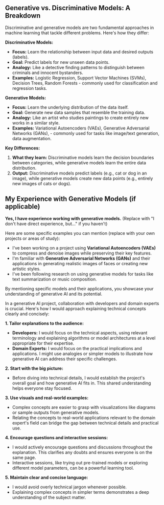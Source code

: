 
## Generative vs. Discriminative Models: A Breakdown

Discriminative and generative models are two fundamental approaches in machine learning that tackle different problems. Here's how they differ:

**Discriminative Models:**

-   **Focus:** Learn the relationship between input data and desired outputs (labels).
-   **Goal:** Predict labels for new unseen data points.
-   **Analogy:** Like a detective finding patterns to distinguish between criminals and innocent bystanders.
-   **Examples:** Logistic Regression, Support Vector Machines (SVMs), Decision Trees, Random Forests - commonly used for classification and regression tasks.

**Generative Models:**

-   **Focus:** Learn the underlying distribution of the data itself.
-   **Goal:** Generate new data samples that resemble the training data.
-   **Analogy:** Like an artist who studies paintings to create entirely new works in a similar style.
-   **Examples:** Variational Autoencoders (VAEs), Generative Adversarial Networks (GANs), - commonly used for tasks like image/text generation, data augmentation.

**Key Differences:**

1.  **What they learn:** Discriminative models learn the decision boundaries between categories, while generative models learn the entire data distribution.
2.  **Output:** Discriminative models predict labels (e.g., cat or dog in an image), while generative models create new data points (e.g., entirely new images of cats or dogs).

## My Experience with Generative Models (if applicable)

**Yes, I have experience working with generative models.** (Replace with "I don't have direct experience, but..." if you haven't)

Here are some specific examples you can mention (replace with your own projects or areas of study):

-   I've been working on a project using **Variational Autoencoders (VAEs)** to compress and denoise images while preserving their key features.
-   I'm familiar with **Generative Adversarial Networks (GANs)** and their applications in generating realistic images of faces or creating new artistic styles.
-   I've been following research on using generative models for tasks like text summarization or music composition.

By mentioning specific models and their applications, you showcase your understanding of generative AI and its potential.


In a generative AI project, collaboration with developers and domain experts is crucial. Here's how I would approach explaining technical concepts clearly and concisely:

**1. Tailor explanations to the audience:**

-   **Developers:** I would focus on the technical aspects, using relevant terminology and explaining algorithms or model architectures at a level appropriate for their expertise.
-   **Domain Experts:** I would focus on the practical implications and applications. I might use analogies or simpler models to illustrate how generative AI can address their specific challenges.

**2. Start with the big picture:**

-   Before diving into technical details, I would establish the project's overall goal and how generative AI fits in. This shared understanding helps everyone stay focused.

**3. Use visuals and real-world examples:**

-   Complex concepts are easier to grasp with visualizations like diagrams or sample outputs from generative models.
-   Relating the concepts to real-world applications relevant to the domain expert's field can bridge the gap between technical details and practical use.

**4. Encourage questions and interactive sessions:**

-   I would actively encourage questions and discussions throughout the explanation. This clarifies any doubts and ensures everyone is on the same page.
-   Interactive sessions, like trying out pre-trained models or exploring different model parameters, can be a powerful learning tool.

**5. Maintain clear and concise language:**

-   I would avoid overly technical jargon whenever possible.
-   Explaining complex concepts in simpler terms demonstrates a deep understanding of the subject matter.

  
